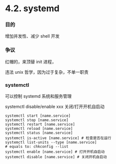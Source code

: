 # 4.2. systemd

### 目的

增加并发性、减少 shell 开发

### 争议

红帽的，来顶替 init 进程，

违法 unix 哲学，因为过于复杂，不单一职责

### systemctl

可以控制 systemd 系统和服务管理

systemctl disable/enable xxx 关闭/打开开机自启动

```shell
systemctl start [name.service]
systemctl stop [name.service]
systemctl restart [name.service]
systemctl reload [name.service]
systemctl status [name.service]
systemctl is-active [name.service] # 检查是否在运行
systemctl list-units --type [name.service]
# equals to: chkconfig --list
systemctl enable [name.service] # 打开开机自启动
systemctl disable [name.service] # 关闭开机自启动
```
